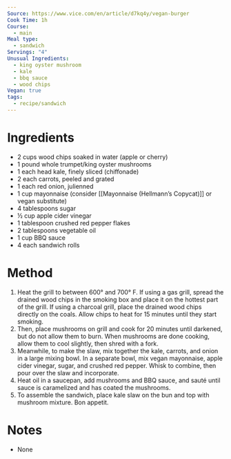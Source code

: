 ```yaml
---
Source: https://www.vice.com/en/article/d7kq4y/vegan-burger
Cook Time: 1h
Course:
  - main
Meal type:
  - sandwich
Servings: "4"
Unusual Ingredients:
  - king oyster mushroom
  - kale
  - bbq sauce
  - wood chips
Vegan: true
tags:
  - recipe/sandwich
---
```

# Ingredients

- 2 cups wood chips soaked in water (apple or cherry)  
- 1 pound whole trumpet/king oyster mushrooms  
- 1 each head kale, finely sliced (chiffonade)  
- 2 each carrots, peeled and grated  
- 1 each red onion, julienned  
- 1 cup mayonnaise (consider [[Mayonnaise (Hellmann’s Copycat)]] or vegan substitute)
- 4 tablespoons sugar  
- ½ cup apple cider vinegar  
- 1 tablespoon crushed red pepper flakes  
- 2 tablespoons vegetable oil  
- 1 cup BBQ sauce  
- 4 each sandwich rolls

# Method

1. Heat the grill to between 600° and 700° F. If using a gas grill, spread the drained wood chips in the smoking box and place it on the hottest part of the grill. If using a charcoal grill, place the drained wood chips directly on the coals. Allow chips to heat for 15 minutes until they start smoking.
2. Then, place mushrooms on grill and cook for 20 minutes until darkened, but do not allow them to burn. When mushrooms are done cooking, allow them to cool slightly, then shred with a fork.
3. Meanwhile, to make the slaw, mix together the kale, carrots, and onion in a large mixing bowl. In a separate bowl, mix vegan mayonnaise, apple cider vinegar, sugar, and crushed red pepper. Whisk to combine, then pour over the slaw and incorporate.
4. Heat oil in a saucepan, add mushrooms and BBQ sauce, and sauté until sauce is caramelized and has coated the mushrooms.
5. To assemble the sandwich, place kale slaw on the bun and top with mushroom mixture. Bon appetit.

# Notes

- None